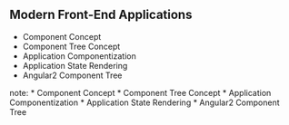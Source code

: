 ## Modern Front-End Applications ##

* Component Concept 
* Component Tree Concept
* Application Componentization 
* Application State Rendering
* Angular2 Component Tree

note:
    * Component Concept 
    * Component Tree Concept
    * Application Componentization 
    * Application State Rendering
    * Angular2 Component Tree
